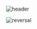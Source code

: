 ![header](https://capsule-render.vercel.app/api?type=waving&color=10:1d6fec,90:06bff0)

![reversal](https://capsule-render.vercel.app/api?type=slice&reversal=true&color=10:1d6fec,90:06bff0)

